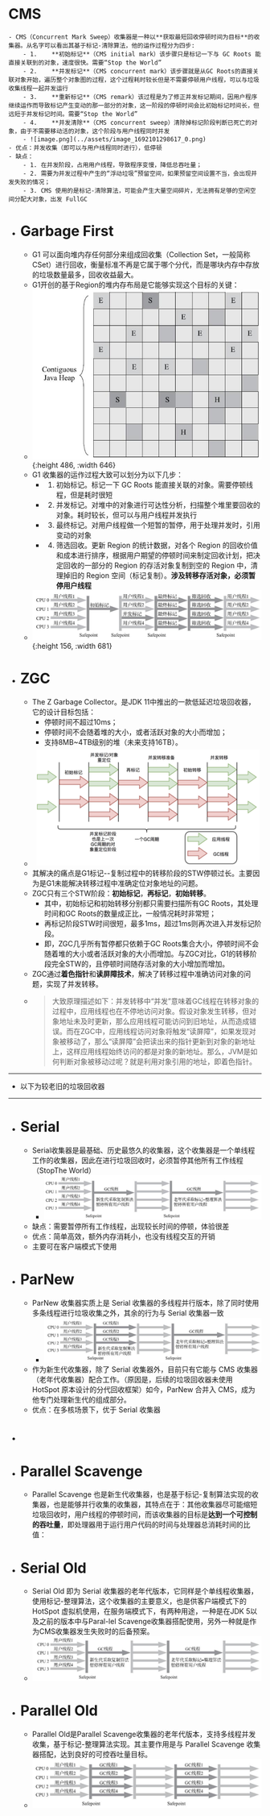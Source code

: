 # CMS
	- CMS（Concurrent Mark Sweep）收集器是一种以**获取最短回收停顿时间为目标**的收集器。从名字可以看出其基于标记-清除算法，他的运作过程分为四步:
		- 1.	**初始标记**（CMS initial mark）该步骤只是标记一下与 GC Roots 能直接关联到的对象，速度很快。需要“Stop the World”
		- 2.	**并发标记**（CMS concurrent mark）该步骤就是从GC Roots的直接关联对象开始，遍历整个对象图的过程，这个过程耗时较长但是不需要停顿用户线程，可以与垃圾收集线程一起并发运行
		- 3.	**重新标记**（CMS remark）该过程是为了修正并发标记期间，因用户程序继续运作而导致标记产生变动的那一部分的对象，这一阶段的停顿时间会比初始标记时间长，但远短于并发标记时间。需要“Stop the World”
		- 4.	**并发清除**（CMS concurrent sweep）清除掉标记阶段判断已死亡的对象，由于不需要移动活的对象，这个阶段与用户线程同时并发
		- ![image.png](../assets/image_1692101298617_0.png)
	- 优点：并发收集（即可以与用户线程同时进行），低停顿
	- 缺点：
		- 1. 在并发阶段，占用用户线程，导致程序变慢，降低总吞吐量；
		- 2. 需要为并发过程中产生的“浮动垃圾”预留空间，如果预留空间设置不当，会出现并发失败的情况；
		- 3. CMS 使用的是标记-清除算法，可能会产生大量空间碎片，无法拥有足够的空闲空间分配大对象，出发 FullGC
- # Garbage First
	- G1 可以面向堆内存任何部分来组成回收集（Collection Set，一般简称CSet）进行回收，衡量标准不再是它属于哪个分代，而是哪块内存中存放的垃圾数量最多，回收收益最大。
	- G1开创的基于Region的堆内存布局是它能够实现这个目标的关键：
	- ![image.png](../assets/image_1692101369548_0.png){:height 486, :width 646}
	- G1 收集器的运作过程大致可以划分为以下几步：
		- 1.	初始标记。标记一下 GC Roots 能直接关联的对象。需要停顿线程，但是耗时很短
		- 2.	并发标记。对堆中的对象进行可达性分析，扫描整个堆里要回收的对象。耗时较长，但可以与用户线程并发执行
		- 3.	最终标记。对用户线程做一个短暂的暂停，用于处理并发时，引用变动的对象
		- 4.	筛选回收。更新 Region 的统计数据，对各个 Region 的回收价值和成本进行排序，根据用户期望的停顿时间来制定回收计划，把决定回收的一部分的 Region 的存活对象复制到空的 Region 中，清理掉旧的 Region 空间（标记复制）。**涉及转移存活对象，必须暂停用户线程**
	- ![image.png](../assets/image_1692101425189_0.png){:height 156, :width 681}
- # ZGC
	- The Z Garbage Collector。是JDK 11中推出的一款低延迟垃圾回收器，它的设计目标包括：
		- 停顿时间不超过10ms；
		- 停顿时间不会随着堆的大小，或者活跃对象的大小而增加；
		- 支持8MB~4TB级别的堆（未来支持16TB）。
	- ![截屏2023-08-15 20.33.58.jpg](../assets/截屏2023-08-15_20.33.58_1692102854496_0.jpg)
	- 其解决的痛点是G1标记--复制过程中的转移阶段的STW停顿过长。主要因为是G1未能解决转移过程中准确定位对象地址的问题。
	- ZGC只有三个STW阶段：**初始标记**，**再标记**，**初始转移**。
		- 其中，初始标记和初始转移分别都只需要扫描所有GC Roots，其处理时间和GC Roots的数量成正比，一般情况耗时非常短；
		- 再标记阶段STW时间很短，最多1ms，超过1ms则再次进入并发标记阶段。
		- 即，ZGC几乎所有暂停都只依赖于GC Roots集合大小，停顿时间不会随着堆的大小或者活跃对象的大小而增加。与ZGC对比，G1的转移阶段完全STW的，且停顿时间随存活对象的大小增加而增加。
	- ZGC通过**着色指针**和**读屏障技术**，解决了转移过程中准确访问对象的问题，实现了并发转移。
	- > 大致原理描述如下：并发转移中“并发”意味着GC线程在转移对象的过程中，应用线程也在不停地访问对象。假设对象发生转移，但对象地址未及时更新，那么应用线程可能访问到旧地址，从而造成错误。而在ZGC中，应用线程访问对象将触发“读屏障”，如果发现对象被移动了，那么“读屏障”会把读出来的指针更新到对象的新地址上，这样应用线程始终访问的都是对象的新地址。那么，JVM是如何判断对象被移动过呢？就是利用对象引用的地址，即着色指针。
- ---
- 以下为较老旧的垃圾回收器
- ---
- # Serial
	- Serial收集器是最基础、历史最悠久的收集器，这个收集器是一个单线程工作的收集器，因此在进行垃圾回收时，必须暂停其他所有工作线程（StopThe World）
		- ![image.png](../assets/image_1692101113861_0.png)
	- 缺点：需要暂停所有工作线程，出现较长时间的停顿，体验很差
	- 优点：简单高效，额外内存消耗小，也没有线程交互的开销
	- 主要可在客户端模式下使用
- # ParNew
	- ParNew 收集器实质上是 Serial 收集器的多线程并行版本，除了同时使用多条线程进行垃圾收集之外，其余的行为与 Serial 收集器一致
		- ![image.png](../assets/image_1692101148475_0.png)
	- 作为新生代收集器，除了 Serial 收集器外，目前只有它能与 CMS 收集器（老年代收集器）配合工作。（原因是，后续的垃圾回收器未使用 HotSpot 原本设计的分代回收框架）如今，ParNew 合并入 CMS，成为他专门处理新生代的组成部分。
	- 优点：在多核场景下，优于 Serial 收集器
- #
- # Parallel Scavenge
	- Parallel Scavenge 也是新生代收集器，也是基于标记-复制算法实现的收集器，也是能够并行收集的收集器，其特点在于：其他收集器尽可能缩短垃圾回收时，用户线程的停顿时间，而该收集器的目标是**达到一个可控制的吞吐量**，即处理器用于运行用户代码的时间与处理器总消耗时间的比值：
- # Serial Old
	- Serial Old 即为 Serial 收集器的老年代版本，它同样是个单线程收集器，使用标记-整理算法，这个收集器的主要意义，也是供客户端模式下的 HotSpot 虚拟机使用，在服务端模式下，有两种用途，一种是在JDK 5以及之前的版本中与Paral-lel Scavenge收集器搭配使用，另外一种就是作为CMS收集器发生失败时的后备预案。
	- ![image.png](../assets/image_1692101222034_0.png)
- # Parallel Old
	- Parallel Old是Parallel Scavenge收集器的老年代版本，支持多线程并发收集，基于标记-整理算法实现。其主要作用是与 Parallel Scavenge 收集器搭配，达到良好的可控吞吐量目标。
	- ![image.png](../assets/image_1692101243565_0.png)